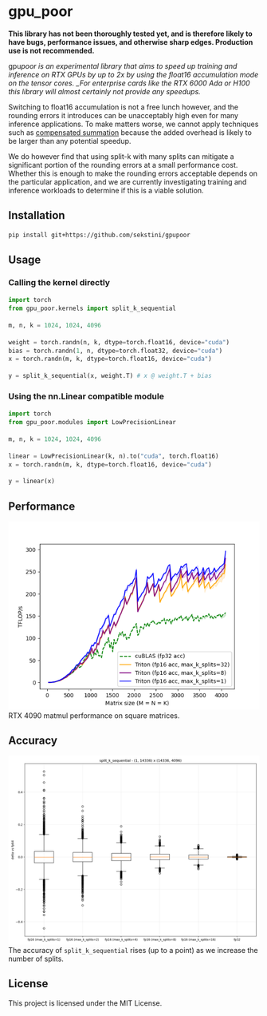 # gpu_poor

**This library has not been thoroughly tested yet, and is therefore likely to have bugs, performance issues, and otherwise sharp edges. Production use is not recommended.**

gpu*poor is an experimental library that aims to speed up training and inference on RTX GPUs by up to 2x by using the float16 accumulation mode on the tensor cores. \_For enterprise cards like the RTX 6000 Ada or H100 this library will almost certainly not provide any speedups.*

Switching to float16 accumulation is not a free lunch however, and the rounding errors it introduces can be unacceptably high even for many inference applications. To make matters worse, we cannot apply techniques such as [compensated summation](https://en.wikipedia.org/wiki/Kahan_summation_algorithm) because the added overhead is likely to be larger than any potential speedup.

We do however find that using split-k with many splits can mitigate a significant portion of the rounding errors at a small performance cost. Whether this is enough to make the rounding errors acceptable depends on the particular application, and we are currently investigating training and inference workloads to determine if this is a viable solution.

## Installation

```bash
pip install git+https://github.com/sekstini/gpupoor
```

## Usage

### Calling the kernel directly

```python
import torch
from gpu_poor.kernels import split_k_sequential

m, n, k = 1024, 1024, 4096

weight = torch.randn(n, k, dtype=torch.float16, device="cuda")
bias = torch.randn(1, n, dtype=torch.float32, device="cuda")
x = torch.randn(m, k, dtype=torch.float16, device="cuda")

y = split_k_sequential(x, weight.T) # x @ weight.T + bias
```

### Using the nn.Linear compatible module

```python
import torch
from gpu_poor.modules import LowPrecisionLinear

m, n, k = 1024, 1024, 4096

linear = LowPrecisionLinear(k, n).to("cuda", torch.float16)
x = torch.randn(m, k, dtype=torch.float16, device="cuda")

y = linear(x)
```

## Performance

![RTX 4090 square matmul performance](assets/rtx_4090_square_matmul_perf.png)
RTX 4090 matmul performance on square matrices.

## Accuracy

![accuracy](assets/split_k_sequential__error_1x4096x14336.png)
The accuracy of `split_k_sequential` rises (up to a point) as we increase the number of splits.

## License

This project is licensed under the MIT License.
